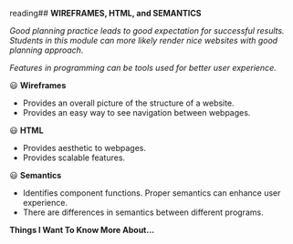 reading## **WIREFRAMES, HTML, and SEMANTICS**

*Good planning practice leads to good expectation for successful results. Students in this module can more likely render nice websites with good planning approach.* 

*Features in programming can be tools used for better user experience.* 

:smiley: **Wireframes**

* Provides an overall picture of the structure of a website.
* Provides an easy way to see navigation between webpages.

:smiley: **HTML**

* Provides aesthetic to webpages.
* Provides scalable features.

:smiley: **Semantics**

* Identifies component functions. Proper semantics can enhance user experience. 
* There are differences in semantics between different programs.

**Things I Want To Know More About...**